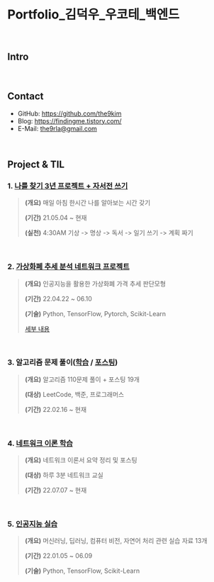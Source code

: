# Portfolio_김덕우_우코테_백엔드

</br>

## Intro

</br>

## Contact
- GitHub: https://github.com/the9kim
- Blog: https://findingme.tistory.com/
- E-Mail: the9rla@gmail.com

</br>

## Project & TIL
### 1. [나를 찾기 3년 프로젝트 + 자서전 쓰기](https://www.notion.so/3-dd5cd745191c477e8494a14385a5992c)

>**(개요)** 매일 아침 한시간 나를 알아보는 시간 갖기
>
>**(기간)** 21.05.04 ~ 현재
>
>**(실천)** 4:30AM 기상 -> 명상 -> 독서 -> 일기 쓰기 -> 계획 짜기 
>  
</br>

### 2. [가상화폐 추세 분석 네트워크 프로젝트](https://github.com/BONGJUNJANG/AIFFELTON)
> **(개요)** 인공지능을 활용한 가상화폐 가격 추세 판단모형
> 
> **(기간)** 22.04.22 ~ 06.10
>
> **(기술)** Python, TensorFlow, Pytorch, Scikit-Learn
> 
>[세부 내용](https://github.com/BONGJUNJANG/AIFFELTON/blob/main/README.md)

</br>

### 3. 알고리즘 문제 풀이([학습](https://colab.research.google.com/drive/1NocHSHYP6j4kO5FB-VJYgyQA8pWxNevB?usp=sharing) / [포스팅](https://findingme.tistory.com/category/%EC%9E%90%EB%A3%8C%EA%B5%AC%EC%A1%B0%20%26%20%EC%95%8C%EA%B3%A0%EB%A6%AC%EC%A6%98))

> **(개요)** 알고리즘 110문제 풀이 + 포스팅 19개
>
> **(대상)** LeetCode, 백준, 프로그래머스
> 
> **(기간)** 22.02.16 ~ 현재
> 
</br>

### 4. [네트워크 이론 학습](https://findingme.tistory.com/category/%EB%84%A4%ED%8A%B8%EC%9B%8C%ED%81%AC)
> **(개요)** 네트워크 이론서 요약 정리 및 포스팅
>
> **(대상)** 하루 3분 네트워크 교실
>
> **(기간)** 22.07.07 ~ 현재
> 
</br>

### 5. [인공지능 실습](https://github.com/the9kim/AI-Toy-Project)
> **(개요)** 머신러닝, 딥러닝, 컴퓨터 비전, 자연어 처리 관련 실습 자료 13개
> 
> **(기간)** 22.01.05 ~ 06.09
> 
> **(기술)** Python, TensorFlow, Scikit-Learn







